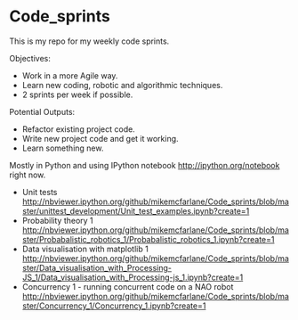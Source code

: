 Code_sprints
============

This is my repo for my weekly code sprints.

Objectives:
- Work in a more Agile way.
- Learn new coding, robotic and algorithmic techniques.
- 2 sprints per week if possible.
 
Potential Outputs:
- Refactor existing project code.
- Write new project code and get it working. 
- Learn something new.

Mostly in Python and using IPython notebook http://ipython.org/notebook right now.

+ Unit tests http://nbviewer.ipython.org/github/mikemcfarlane/Code_sprints/blob/master/unittest_development/Unit_test_examples.ipynb?create=1
+ Probability theory 1 http://nbviewer.ipython.org/github/mikemcfarlane/Code_sprints/blob/master/Probabalistic_robotics_1/Probabalistic_robotics_1.ipynb?create=1
+ Data visualisation with matplotlib 1 http://nbviewer.ipython.org/github/mikemcfarlane/Code_sprints/blob/master/Data_visualisation_with_Processing-JS_1/Data_visualisation_with_Processing-js_1.ipynb?create=1
+ Concurrency 1 - running concurrent code on a NAO robot http://nbviewer.ipython.org/github/mikemcfarlane/Code_sprints/blob/master/Concurrency_1/Concurrency_1.ipynb?create=1
